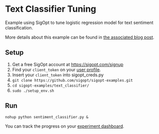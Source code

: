 # Text Classifier Tuning

Example using SigOpt to tune logistic regression model for text sentiment classification.

More details about this example can be found in [the associated blog post](http://blog.sigopt.com/post/133089144983/sigopt-for-ml-automatically-tuning-text).

## Setup

1. Get a free SigOpt account at https://sigopt.com/signup
2. Find your `client_token` on your [user profile](https://sigopt.com/user/profile).
3. Insert your `client_token` into sigopt_creds.py
4. `git clone https://github.com/sigopt/sigopt-examples.git`
5. `cd sigopt-examples/text_classifier/`
4. `sudo ./setup_env.sh`

## Run

```
nohup python sentiment_classifier.py &
```

You can track the progress on your [experiment dashboard](https://sigopt.com/experiment/list).
